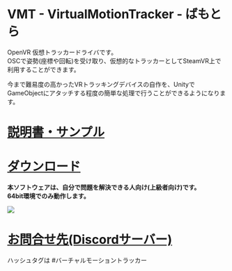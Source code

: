 # VMT - VirtualMotionTracker - ばもとら
OpenVR 仮想トラッカードライバです。  
OSCで姿勢(座標や回転)を受け取り、仮想的なトラッカーとしてSteamVR上で利用することができます。  
  
今まで難易度の高かったVRトラッキングデバイスの自作を、UnityでGameObjectにアタッチする程度の簡単な処理で行うことができるようになります。  

# [説明書・サンプル](doc/node.md)
# [ダウンロード](https://github.com/gpsnmeajp/VirtualMotionTracker/releases)  
**本ソフトウェアは、自分で問題を解決できる人向け(上級者向け)です。**  
**64bit環境でのみ動作します。**  

<img src="https://github.com/gpsnmeajp/VirtualMotionTracker/blob/master/doc/Architecture.png?raw=true"></img>

# [お問合せ先(Discordサーバー)](https://discord.gg/nGapSR7)

ハッシュタグは #バーチャルモーショントラッカー
